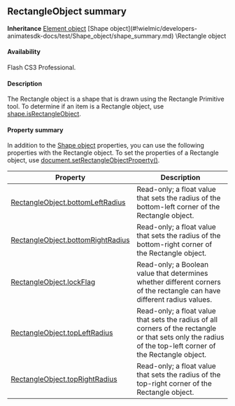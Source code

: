 ## RectangleObject summary

**Inheritance** [Element object](#!wielmic/developers-animatesdk-docs/test/Element_object/element_summary.md) \[Shape object](#!wielmic/developers-animatesdk-docs/test/Shape_object/shape_summary.md) \Rectangle object

#### Availability

Flash CS3 Professional.

#### Description

The Rectangle object is a shape that is drawn using the Rectangle Primitive tool. To determine if an item is a Rectangle object, use [shape.isRectangleObject](#!wielmic/developers-animatesdk-docs/test/Shape_object/shape10.md).

#### Property summary

In addition to the [Shape object](#!wielmic/developers-animatesdk-docs/test/Shape_object/shape_summary.md) properties, you can use the following properties with the Rectangle object. To set the properties of a Rectangle object, use [document.setRectangleObjectProperty()](#!wielmic/developers-animatesdk-docs/test/Document_object/docu9643.md).

| **Property**                                                          | **Description**                                                                                                                                            |
|-----------------------------------------------------------------------|------------------------------------------------------------------------------------------------------------------------------------------------------------|
| [RectangleObject.bottomLeftRadius](#!wielmic/developers-animatesdk-docs/test/Rectangle_object/RectangleObject.md) | Read-only; a float value that sets the radius of the bottom-left corner of the Rectangle object.                                                           |
| [RectangleObject.bottomRightRadius](#!wielmic/developers-animatesdk-docs/test/Rectangle_object/RectangleObjec1.md)                    | Read-only; a float value that sets the radius of the bottom-right corner of the Rectangle object.                                                          |
| [RectangleObject.lockFlag](#!wielmic/developers-animatesdk-docs/test/Rectangle_object/RectangleObjec2.md)                             | Read-only; a Boolean value that determines whether different corners of the rectangle can have different radius values.                                    |
| [RectangleObject.topLeftRadius](#!wielmic/developers-animatesdk-docs/test/Rectangle_object/RectangleObjec3.md)                        | Read-only; a float value that sets the radius of all corners of the rectangle or that sets only the radius of the top-left corner of the Rectangle object. |
| [RectangleObject.topRightRadius](#!wielmic/developers-animatesdk-docs/test/Rectangle_object/RectangleObjec4.md)                       | Read-only; a float value that sets the radius of the top-right corner of the Rectangle object.                                                             |

<span id="RectangleObject.bottomLeftRadius" class="anchor"></span>

